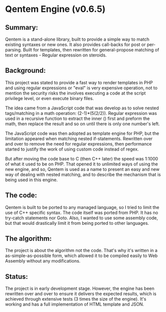 # Qentem Engine (v0.6.5)

## Summary:
Qentem is a stand-alone library, built to provide a simple way to match existing syntaxes or new ones. It also provides call-backs for post or per-parsing. Built for templates, then rewritten for general-propose matching of text or syntaxes - Regular expression on steroids.

## Background:
This project was stated to provide a fast way to render templates in PHP and using regular expressions or "eval" is very expensive operation, not to mention the security risks the involves executing a code at the script privilege level, or even execute binary files.

The idea came from a JavaScript code that was develop as to solve nested tags/matching in a math operation: (2-1)*(5(2/2)). Regular expression was used in a recursive function to extract the inner () first and preform the math, then replace the result and so on until there is only one number's left.

The JavaScript code was then adopted as template engine for PHP, but the limitation appeared when matching nested if-statements. Rewritten over and over to remove the need for regular expressions, then performance started to justify the work of using custom code instead of regex.

But after moving the code base to C (then C++ later) the speed was 1:1000 of what it used to be on PHP. That opened it to unlimited ways of using the new engine, and so, Qentem is used as a name to present an easy and new way of dealing with nested matching, and to describe the mechanism that is being used in this engine.

## The code:
Qentem is built to be ported to any managed language, so I tried to limit the use of C++ specific syntax. The code itself was ported from PHP. It has no try-catch statements nor Goto. Also, I wanted to use some assembly code, but that would drastically limit it from being ported to other languages.

## The algorithm:
The project is about the algorithm not the code. That's why it's written in a as-simple-as-possible form, which allowed it to be compiled easily to Web Assembly without any modifications.

## Status:
The project is in early development stage. However, the engine has been rewritten over and over to ensure it delivers the expected results, which is achieved through extensive tests (3 times the size of the engine). It's working and has a full implementation of HTML template and JSON.
